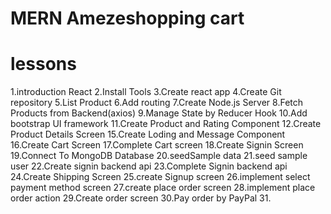 # MERN Amezeshopping cart

# lessons

1.introduction React
2.Install Tools
3.Create react app
4.Create Git repository
5.List Product
6.Add routing
7.Create Node.js Server
8.Fetch Products from Backend(axios)
9.Manage State by Reducer Hook
10.Add bootstrap UI framework
11.Create Product and Rating Component
12.Create Product Details Screen
15.Create Loding and Message Component
16.Create Cart Screen
17.Complete Cart screen
18.Create Signin Screen
19.Connect To MongoDB Database
20.seedSample data
21.seed sample user
22.Create signin backend api
23.Complete Signin backend api
24.Create Shipping Screen
25.create Signup screen
26.implement select payment method screen
27.create place order screen
28.implement place order action
29.Create order screen
30.Pay order by PayPal
31.


